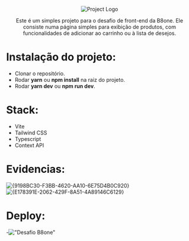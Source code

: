 <p align="center">
  <img src="https://github.com/user-attachments/assets/a0b7a207-6cae-47e7-95b5-902ac665ba75") alt="Project Logo"/>
</p>

<p align="center">
Este é um simples projeto para o desafio de front-end da B8one. Ele consiste numa página simples para exibição de produtos, com funcionalidades de adicionar ao carrinho ou à lista de desejos.
</p>

# Instalação do projeto:
- Clonar o repositório.
- Rodar **yarn** ou **npm install** na raiz do projeto.
- Rodar **yarn dev** ou **npm run dev**.


# Stack:
- Vite
- Tailwind CSS
- Typescript
- Context API

 # Evidencias:
![{9198BC30-F3BB-4620-AA10-6E75D4B0C920}](https://github.com/user-attachments/assets/ce2db89f-a8f4-49df-9919-9641ffe1cc03)
![{E178391E-2062-429F-8A51-4A89146C6129}](https://github.com/user-attachments/assets/e6a6197d-ac21-4f3e-a91a-191420841a82)


 # Deploy:
-!["Desafio B8one"](https://b8one-challenge-gamma.vercel.app/)
